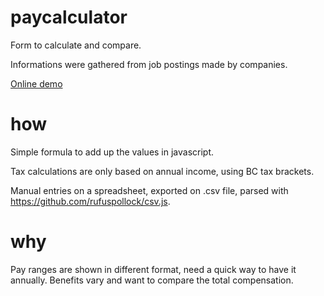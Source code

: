 # paycalculator
Form to calculate and compare.

Informations were gathered from job postings made by companies.

[Online demo](https://ouirich.github.io/paycalculator/ "Link title")


# how
Simple formula to add up the values in javascript.

Tax calculations are only based on annual income, using BC tax brackets.

Manual entries on a spreadsheet, exported on .csv file, parsed with https://github.com/rufuspollock/csv.js.


# why
Pay ranges are shown in different format, need a quick way to have it annually. Benefits vary and want to compare the total compensation.


